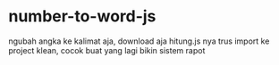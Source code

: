 # number-to-word-js
ngubah angka ke kalimat aja,
download aja hitung.js nya trus import ke project klean,
cocok buat yang lagi bikin sistem rapot
